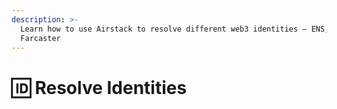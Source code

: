 ```yaml
---
description: >-
  Learn how to use Airstack to resolve different web3 identities – ENS, Lens,
  Farcaster
---
```


# 🆔 Resolve Identities

